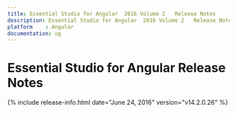 ```yaml
---
title: Essential Studio for Angular  2016 Volume 2   Release Notes  
description: Essential Studio for Angular  2016 Volume 2   Release Notes  
platform 	: Angular
documentation: ug
---
```


# Essential Studio for Angular  Release Notes  

{% include release-info.html date="June 24, 2016"  version="v14.2.0.26" %} 






